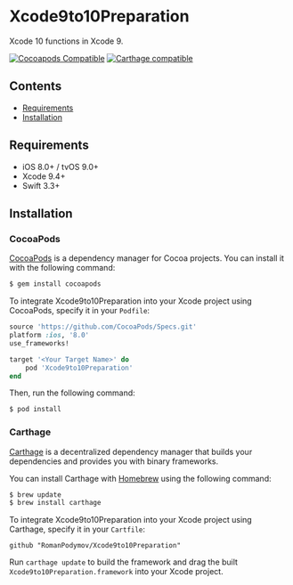 # Xcode9to10Preparation

Xcode 10 functions in Xcode 9.

[![Cocoapods Compatible](https://img.shields.io/cocoapods/v/Xcode9to10Preparation.svg)](https://cocoapods.org/pods/Xcode9to10Preparation)
[![Carthage compatible](https://img.shields.io/badge/Carthage-compatible-4BC51D.svg?style=flat)](https://github.com/RomanPodymov/Xcode9to10Preparation)

## Contents

- [Requirements](#requirements)
- [Installation](#installation)

## Requirements

- iOS 8.0+ / tvOS 9.0+
- Xcode 9.4+
- Swift 3.3+

## Installation

### CocoaPods

[CocoaPods](http://cocoapods.org) is a dependency manager for Cocoa projects. You can install it with the following command:

```bash
$ gem install cocoapods
```

To integrate Xcode9to10Preparation into your Xcode project using CocoaPods, specify it in your `Podfile`:

```ruby
source 'https://github.com/CocoaPods/Specs.git'
platform :ios, '8.0'
use_frameworks!

target '<Your Target Name>' do
    pod 'Xcode9to10Preparation'
end
```

Then, run the following command:

```bash
$ pod install
```

### Carthage

[Carthage](https://github.com/Carthage/Carthage) is a decentralized dependency manager that builds your dependencies and provides you with binary frameworks.

You can install Carthage with [Homebrew](http://brew.sh/) using the following command:

```bash
$ brew update
$ brew install carthage
```

To integrate Xcode9to10Preparation into your Xcode project using Carthage, specify it in your `Cartfile`:

```ogdl
github "RomanPodymov/Xcode9to10Preparation"
```

Run `carthage update` to build the framework and drag the built `Xcode9to10Preparation.framework` into your Xcode project.
